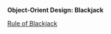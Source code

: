 **Object-Orient Design: Blackjack**

[Rule of Blackjack](https://en.wikipedia.org/wiki/Blackjack)






